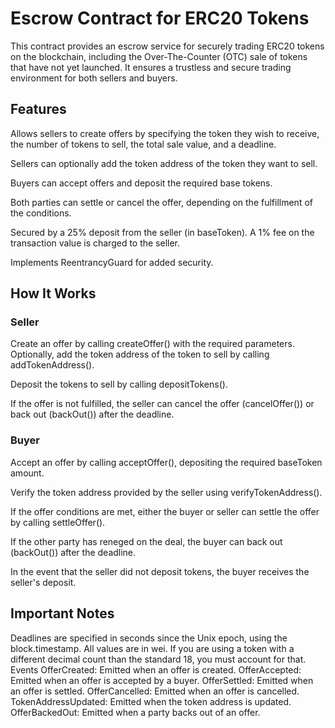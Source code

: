 # Escrow Contract for ERC20 Tokens

This contract provides an escrow service for securely trading ERC20 tokens on the blockchain, including the Over-The-Counter (OTC) sale of tokens that have not yet launched. It ensures a trustless and secure trading environment for both sellers and buyers.

## Features

Allows sellers to create offers by specifying the token they wish to receive, the number of tokens to sell, the total sale value, and a deadline.

Sellers can optionally add the token address of the token they want to sell.

Buyers can accept offers and deposit the required base tokens.

Both parties can settle or cancel the offer, depending on the fulfillment of the conditions.

Secured by a 25% deposit from the seller (in baseToken).
A 1% fee on the transaction value is charged to the seller.

Implements ReentrancyGuard for added security.

## How It Works

### Seller

Create an offer by calling createOffer() with the required parameters.
Optionally, add the token address of the token to sell by calling addTokenAddress().

Deposit the tokens to sell by calling depositTokens().

If the offer is not fulfilled, the seller can cancel the offer (cancelOffer()) or back out (backOut()) after the deadline.


### Buyer

Accept an offer by calling acceptOffer(), depositing the required baseToken amount.

Verify the token address provided by the seller using verifyTokenAddress().

If the offer conditions are met, either the buyer or seller can settle the offer by calling settleOffer().

If the other party has reneged on the deal, the buyer can back out (backOut()) after the deadline.

In the event that the seller did not deposit tokens, the buyer receives the seller's deposit.

## Important Notes

Deadlines are specified in seconds since the Unix epoch, using the block.timestamp.
All values are in wei. If you are using a token with a different decimal count than the standard 18, you must account for that.
Events
OfferCreated: Emitted when an offer is created.
OfferAccepted: Emitted when an offer is accepted by a buyer.
OfferSettled: Emitted when an offer is settled.
OfferCancelled: Emitted when an offer is cancelled.
TokenAddressUpdated: Emitted when the token address is updated.
OfferBackedOut: Emitted when a party backs out of an offer.
